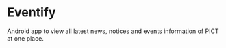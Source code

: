 # Eventify
Android app to view all latest news, notices and events information of PICT at one place.
